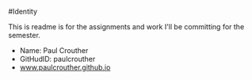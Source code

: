 #Identity

This is readme is for the assignments and work I'll be committing for the semester.

* Name: Paul Crouther
* GitHudID: paulcrouther
* www.paulcrouther.github.io

